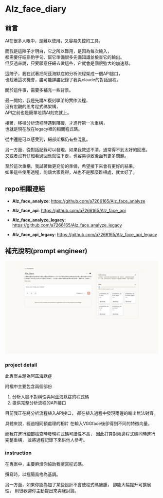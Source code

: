 # Alz_face_diary

## 前言

AI在很多人眼中，是難以使用，又容易失控的工具。

而我是這陣子才明白，它之所以難用，是因為每次輸入，  
都需要仔細斟酌字句、幫它準備很多先備知識並檢查它的輸出。  
但反過來說，只要願意仔細去做這些，它就會是個很強大的加速器。

這陣子，我在試著把阿茲海默症的分析流程架成一個API接口，  
也趁著這次機會，盡可能詳盡記錄了我與claude的對話過程。

關於這件事，需要多補充一些背景。

最一開始，我是先請AI複刻學弟的實作流程，  
沒有宏觀的思考程式碼架構，  
API之前也是簡單地請AI刻完就上。  

接著，移植分析流程時遇到阻礙，才進行第一次重構，  
也就是現在放在legacy裡的相關程式碼。

從中還是可以感受到，細部架構仍有些混亂。  

另一方面，從對話記錄可以發現，如果我敘述不清，通常得不到太好的回應。  
又或者沒有仔細看過回應就往下走，也容易導致後面有更多問題。

至於這次重構，我試著做更充份的準備，希望接下來會有更好的結果，  
如果這些使用過程，能讓大家覺得，AI也不是那麼難相處，就太好了。



## repo相關連結

- **Alz_face_analyze**: https://github.com/a7266165/Alz_face_analyze
- **Alz_face_api**: https://github.com/a7266165/Alz_face_api

- **Alz_face_analyze_legacy**: https://github.com/a7266165/Alz_face_analyze_legacy
- **Alz_face_api_legacy**: https://github.com/a7266165/Alz_face_api_legacy

## 補充說明(prompt engineer)

![給claude的指令還有背景知識](/images/init.png)

### project detail

此專案主題為阿茲海默症

附檔中主要包含兩個部份
1. 分析人臉不對稱性與阿茲海默症的程式碼
2. 提供完整分析流程的API接口

目前我正在將分析流程植入API接口，
卻在植入過程中發現兩邊的輸出無法對齊。

具體來說，經過相同預處理的相片
在輸入VGGface後卻得到不同的特徵向量。

而我在進行細部檢查時發現程式碼可讀性不高，
因此打算對兩邊程式碼同時進行完整重構，
並將過程記錄下來供他人參考。

### instruction

在專案中，主要麻煩你協助我撰寫程式碼。

撰寫時，以極簡風格為基調。

另一方面，如果你認為加了某些設計不會使程式碼臃腫，
卻能大幅提升可擴展性，
則很歡迎你主動提出來與我討論。